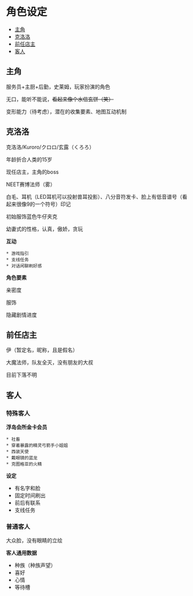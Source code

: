 # 角色设定

- [主角](#主角)
- [克洛洛](#克洛洛)
- [前任店主](#前任店主)
- [客人](#客人)

## 主角

服务员+主厨+后勤，史莱姆，玩家扮演的角色

无口，能听不能说，<s>看起来像个水信玄饼（笑）</s>

变形能力（待考虑），潜在的收集要素、地图互动机制


## 克洛洛

克洛洛/Kuroro/クロロ/玄露（くろろ）

年龄折合人类的15岁

现任店主，主角的boss

NEET赛博法师（雾）

白毛、耳机（LED耳机可以投射兽耳投影）、八分音符发卡、脸上有低音谱号（看起来很像9的一个符号）印记

初始服饰蓝色牛仔夹克

幼妻式的性格，认真，傲娇，贪玩

**互动**

    * 游戏指引
    * 支线任务
    * 对话闲聊刷好感

**角色要素**

亲密度

服饰

隐藏剧情进度

## 前任店主

伊（暂定名，昵称，且是假名）

大魔法师，队友全灭，没有朋友的大叔

目前下落不明

## 客人

### 特殊客人

**浮岛会所金卡会员**
    
    * 社畜
    * 穿着暴露的精灵弓箭手小姐姐
    * 西装天使
    * 戴眼镜的蓝龙
    * 克图格亚的火精

**设定**

* 有名字和脸
* 固定时间刷出
* 前后有联系
* 支线任务

### 普通客人

大众脸，没有眼睛的立绘

**客人通用数据**

* 种族（种族声望）
* 喜好
* 心情
* 等待槽
